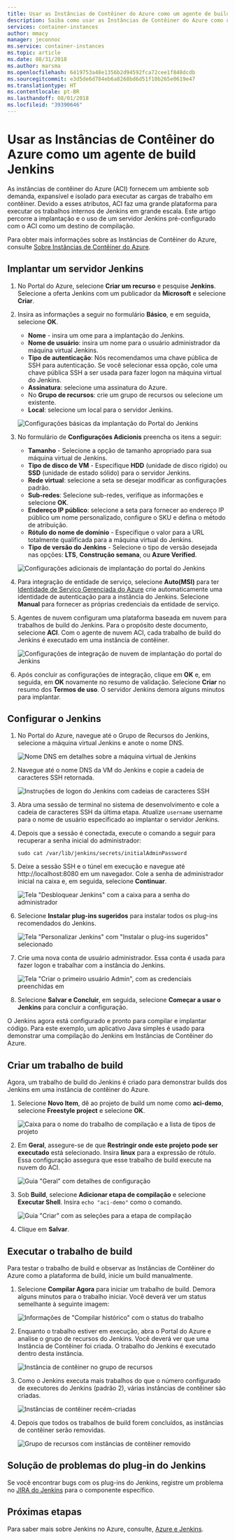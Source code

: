 ```yaml
---
title: Usar as Instâncias de Contêiner do Azure como um agente de build Jenkins
description: Saiba como usar as Instâncias de Contêiner do Azure como um agente de build Jenkins.
services: container-instances
author: mmacy
manager: jeconnoc
ms.service: container-instances
ms.topic: article
ms.date: 08/31/2018
ms.author: marsma
ms.openlocfilehash: 6419753a48e1356b2d94592fca72cee1f848dcdb
ms.sourcegitcommit: e3d5de6d784eb6a8268bd6d51f10b265e0619e47
ms.translationtype: HT
ms.contentlocale: pt-BR
ms.lasthandoff: 08/01/2018
ms.locfileid: "39390646"
---
```

# <a name="use-azure-container-instances-as-a-jenkins-build-agent"></a>Usar as Instâncias de Contêiner do Azure como um agente de build Jenkins

As instâncias de contêiner do Azure (ACI) fornecem um ambiente sob demanda, expansível e isolado para executar as cargas de trabalho em contêiner. Devido a esses atributos, ACI faz uma grande plataforma para executar os trabalhos internos de Jenkins em grande escala. Este artigo percorre a implantação e o uso de um servidor Jenkins pré-configurado com o ACI como um destino de compilação.

Para obter mais informações sobre as Instâncias de Contêiner do Azure, consulte [Sobre Instâncias de Contêiner do Azure][about-aci].

## <a name="deploy-a-jenkins-server"></a>Implantar um servidor Jenkins

1. No Portal do Azure, selecione **Criar um recurso** e pesquise **Jenkins**. Selecione a oferta Jenkins com um publicador da **Microsoft** e selecione **Criar**.

2. Insira as informações a seguir no formulário **Básico**, e em seguida, selecione **OK**.

   - **Nome** - insira um ome para a implantação do Jenkins.
   - **Nome de usuário**: insira um nome para o usuário administrador da máquina virtual Jenkins.
   - **Tipo de autenticação**: Nós recomendamos uma chave pública de SSH para autenticação. Se você selecionar essa opção, cole uma chave pública SSH a ser usada para fazer logon na máquina virtual do Jenkins.
   - **Assinatura**: selecione uma assinatura do Azure.
   - No **Grupo de recursos**: crie um grupo de recursos ou selecione um existente.
   - **Local**: selecione um local para o servidor Jenkins.

   ![Configurações básicas da implantação do Portal do Jenkins](./media/container-instances-jenkins/jenkins-portal-01.png)

3. No formulário de **Configurações Adicionis** preencha os itens a seguir:

   - **Tamanho** - Selecione a opção de tamanho apropriado para sua máquina virtual de Jenkins.
   - **Tipo de disco de VM** - Especifique **HDD** (unidade de disco rígido) ou **SSD** (unidade de estado sólido) para o servidor Jenkins.
   - **Rede virtual**: selecione a seta se desejar modificar as configurações padrão.
   - **Sub-redes**: Selecione sub-redes, verifique as informações e selecione **OK**.
   - **Endereço IP público**: selecione a seta para fornecer ao endereço IP público um nome personalizado, configure o SKU e defina o método de atribuição.
   - **Rótulo do nome de domínio** - Especifique o valor para a URL totalmente qualificada para a máquina virtual do Jenkins.
   - **Tipo de versão do Jenkins** - Selecione o tipo de versão desejada nas opções: **LTS**, **Construção semana**, ou **Azure Verified**.

   ![Configurações adicionais de implantação do portal do Jenkins](./media/container-instances-jenkins/jenkins-portal-02.png)

4. Para integração de entidade de serviço, selecione **Auto(MSI)** para ter [Identidade de Serviço Gerenciada do Azure][managed-service-identity] crie automaticamente uma identidade de autenticação para a instância do Jenkins. Selecione **Manual** para fornecer as próprias credenciais da entidade de serviço.

5. Agentes de nuvem configuram uma plataforma baseada em nuvem para trabalhos de build do Jenkins. Para o propósito deste documento, selecione **ACI**. Com o agente de nuvem ACI, cada trabalho de build do Jenkins é executado em uma instância de contêiner.

   ![Configurações de integração de nuvem de implantação do portal do Jenkins](./media/container-instances-jenkins/jenkins-portal-03.png)

6. Após concluir as configurações de integração, clique em **OK** e, em seguida, em **OK** novamente no resumo de validação. Selecione **Criar** no resumo dos **Termos de uso**. O servidor Jenkins demora alguns minutos para implantar.

## <a name="configure-jenkins"></a>Configurar o Jenkins

1. No Portal do Azure, navegue até o Grupo de Recursos do Jenkins, selecione a máquina virtual Jenkins e anote o nome DNS.

   ![Nome DNS em detalhes sobre a máquina virtual de Jenkins](./media/container-instances-jenkins/jenkins-portal-fqdn.png)

2. Navegue até o nome DNS da VM do Jenkins e copie a cadeia de caracteres SSH retornada.

   ![Instruções de logon do Jenkins com cadeias de caracteres SSH](./media/container-instances-jenkins/jenkins-portal-04.png)

3. Abra uma sessão de terminal no sistema de desenvolvimento e cole a cadeia de caracteres SSH da última etapa. Atualize `username` username para o nome de usuário especificado ao implantar o servidor Jenkins.

4. Depois que a sessão é conectada, execute o comando a seguir para recuperar a senha inicial do administrador:

   ```
   sudo cat /var/lib/jenkins/secrets/initialAdminPassword
   ```

5. Deixe a sessão SSH e o túnel em execução e navegue até http://localhost:8080 em um navegador. Cole a senha de administrador inicial na caixa e, em seguida, selecione **Continuar**.

   ![Tela "Desbloquear Jenkins" com a caixa para a senha do administrador](./media/container-instances-jenkins/jenkins-portal-05.png)

6. Selecione **Instalar plug-ins sugeridos** para instalar todos os plug-ins recomendados do Jenkins.

   ![Tela "Personalizar Jenkins" com "Instalar o plug-ins sugeridos" selecionado](./media/container-instances-jenkins/jenkins-portal-06.png)

7. Crie uma nova conta de usuário administrador. Essa conta é usada para fazer logon e trabalhar com a instância do Jenkins.

   ![Tela "Criar o primeiro usuário Admin", com as credenciais preenchidas em](./media/container-instances-jenkins/jenkins-portal-07.png)

8. Selecione **Salvar e Concluir**, em seguida, selecione **Começar a usar o Jenkins** para concluir a configuração.

O Jenkins agora está configurado e pronto para compilar e implantar código. Para este exemplo, um aplicativo Java simples é usado para demonstrar uma compilação do Jenkins em Instâncias de Contêiner do Azure.

## <a name="create-a-build-job"></a>Criar um trabalho de build

Agora, um trabalho de build do Jenkins é criado para demonstrar builds dos Jenkins em uma instância de contêiner do Azure.

1. Selecione **Novo Item**, dê ao projeto de build um nome como **aci-demo**, selecione **Freestyle project** e selecione **OK**.

   ![Caixa para o nome do trabalho de compilação e a lista de tipos de projeto](./media/container-instances-jenkins/jenkins-new-job.png)

2. Em **Geral**, assegure-se de que **Restringir onde este projeto pode ser executado** está selecionado. Insira **linux** para a expressão de rótulo. Essa configuração assegura que esse trabalho de build execute na nuvem do ACI.

   ![Guia "Geral" com detalhes de configuração](./media/container-instances-jenkins/jenkins-job-01.png)

3. Sob **Build**, selecione **Adicionar etapa de compilação** e selecione **Executar Shell**. Insira `echo "aci-demo"` como o comando.

   ![Guia "Criar" com as seleções para a etapa de compilação](./media/container-instances-jenkins/jenkins-job-02.png)

5. Clique em **Salvar**.

## <a name="run-the-build-job"></a>Executar o trabalho de build

Para testar o trabalho de build e observar as Instâncias de Contêiner do Azure como a plataforma de build, inicie um build manualmente.

1. Selecione **Compilar Agora** para iniciar um trabalho de build. Demora alguns minutos para o trabalho iniciar. Você deverá ver um status semelhante à seguinte imagem:

   ![Informações de "Compilar histórico" com o status do trabalho](./media/container-instances-jenkins/jenkins-job-status.png)

2. Enquanto o trabalho estiver em execução, abra o Portal do Azure e analise o grupo de recursos do Jenkins. Você deverá ver que uma Instância de Contêiner foi criada. O trabalho do Jenkins é executado dentro desta instância.

   ![Instância de contêiner no grupo de recursos](./media/container-instances-jenkins/jenkins-aci.png)

3. Como o Jenkins executa mais trabalhos do que o número configurado de executores do Jenkins (padrão 2), várias instâncias de contêiner são criadas.

   ![Instâncias de contêiner recém-criadas](./media/container-instances-jenkins/jenkins-aci-multi.png)

4. Depois que todos os trabalhos de build forem concluídos, as instâncias de contêiner serão removidas.

   ![Grupo de recursos com instâncias de contêiner removido](./media/container-instances-jenkins/jenkins-aci-none.png)

## <a name="troubleshooting-the-jenkins-plugin"></a>Solução de problemas do plug-in do Jenkins

Se você encontrar bugs com os plug-ins do Jenkins, registre um problema no [JIRA do Jenkins](https://issues.jenkins-ci.org/) para o componente específico.

## <a name="next-steps"></a>Próximas etapas

Para saber mais sobre Jenkins no Azure, consulte, [Azure e Jenkins][jenkins-azure].

<!-- LINKS - internal -->
[about-aci]: ./container-instances-overview.md
[jenkins-azure]: ../jenkins/overview.md
[managed-service-identity]: ../active-directory/managed-service-identity/overview.md